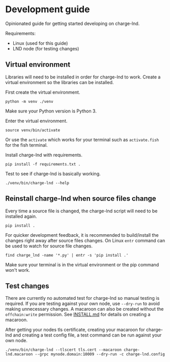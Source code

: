 # Development guide

Opinionated guide for getting started developing on charge-lnd.

Requirements:
 - Linux (used for this guide)
 - LND node (for testing changes)

## Virtual environment

Libraries will need to be installed in order for charge-lnd to work. Create a virtual environment so the libraries can be installed.

First create the virtual environment.
```
python -m venv ./venv
```

Make sure your Python version is Python 3.

Enter the virtual environment.
```
source venv/bin/activate
```

Or use the `activate` which works for your terminal such as `activate.fish` for the fish terminal.


Install charge-lnd with requirements.
```
pip install -f requirements.txt .
```

Test to see if charge-lnd is basically working.

```
./venv/bin/charge-lnd --help
```

## Reinstall charge-lnd when source files change

Every time a source file is changed, the charge-lnd script will need to be installed again.

```
pip install .
```

For quicker development feedback, it is recommended to build/install the changes right away after source files changes. On Linux `entr` command can be used to watch for source file changes.


```
find charge_lnd -name '*.py' | entr -s 'pip install .'
```

Make sure your terminal is in the virtual environment or the pip command won't work.

## Test changes

There are currently no automated test for charge-lnd so manual testing is required. If you are testing against your own node, use `--dry-run` to avoid making unnecessary changes. A macaroon can also be created without the `offchain:write` permission. See [INSTALL.md](INSTALL.md) for details on creating a macaroon.

After getting your nodes tls certificate, creating your macaroon for charge-lnd and creating a test config file, a test command can be run against your own node.
```
./venv/bin/charge-lnd --tlscert tls.cert --macaroon charge-lnd.macaroon --grpc mynode.domain:10009 --dry-run -c charge-lnd.config
```
